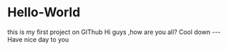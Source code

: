 # Hello-World
this is my first project on GIThub
Hi guys ,how are you all?
Cool down ---Have nice day to you
